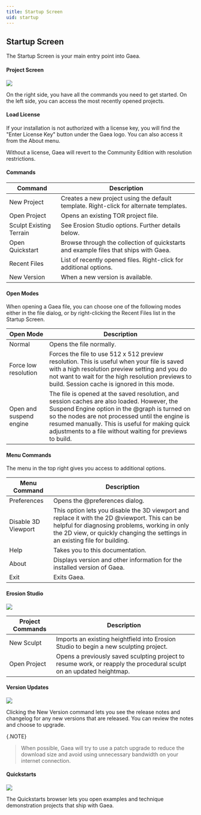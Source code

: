 ```yaml
---
title: Startup Screen
uid: startup
---
```


## Startup Screen

The Startup Screen is your main entry point into Gaea.

#### Project Screen

![](/images/ui/start0.webp)

On the right side, you have all the commands you need to get started. On the left side, you can access the most recently opened projects.

#### Load License

If your installation is not authorized with a license key, you will find the "Enter License Key" button under the Gaea logo. You can also access it from the About menu.

Without a license, Gaea will revert to the Community Edition with resolution restrictions.

#### Commands

| Command                 | Description                                                                            |
| ----------------------- | -------------------------------------------------------------------------------------- |
| New Project             | Creates a new project using the default template. Right-click for alternate templates. |
| Open Project            | Opens an existing TOR project file.                                                     |
| Sculpt Existing Terrain | See Erosion Studio options. Further details below.                                     |
| Open Quickstart         | Browse through the collection of quickstarts and example files that ships with Gaea.       |
| Recent Files            | List of recently opened files. Right-click for additional options.                     |
| New Version | When a new version is available.  |

#### Open Modes

When opening a Gaea file, you can choose one of the following modes either in the file dialog, or by right-clicking the Recent Files list in the Startup Screen.

| Open Mode               | Description                                                                                                                                                                                                                                                                                                        |
| ----------------------- | ------------------------------------------------------------------------------------------------------------------------------------------------------------------------------------------------------------------------------------------------------------------------------------------------------------------ |
| Normal                  | Opens the file normally.                                                                                                                                                                                                                                                                                            |
| Force low resolution    | Forces the file to use 512 x 512 preview resolution. This is useful when your file is saved with a high resolution preview setting and you do not want to wait for the high resolution previews to build. Session cache is ignored in this mode.                                                                    |
| Open and suspend engine | The file is opened at the saved resolution, and session caches are also loaded. However, the Suspend Engine option in the @graph is turned on so the nodes are not processed until the engine is resumed manually. This is useful for making quick adjustments to a file without waiting for previews to build. |


#### Menu Commands

The menu in the top right gives you access to additional options.

| Menu Command        | Description                                                                                                                                                                                                                      |
| ------------------- | -------------------------------------------------------------------------------------------------------------------------------------------------------------------------------------------------------------------------------- |
| Preferences         | Opens the @preferences dialog.                                                                                                                                                                                                   |
| Disable 3D Viewport | This option lets you disable the 3D viewport and replace it with the 2D @viewport. This can be helpful for diagnosing problems, working in only the 2D view, or quickly changing the settings in an existing file for building. |
| Help                | Takes you to this documentation.                                                                                                                                                                                                 |
| About               | Displays version and other information for the installed version of Gaea.                                                                                                                                                        |
| Exit                | Exits Gaea.                                                                                                                                                                                                                      |

#### Erosion Studio

![](/images/ui/start1.webp)

| Project Commands | Description                                                                                                         |
| ---------------- | ------------------------------------------------------------------------------------------------------------------- |
| New Sculpt       | Imports an existing heightfield into Erosion Studio to begin a new sculpting project.                                |
| Open Project     | Opens a previously saved sculpting project to resume work, or reapply the procedural sculpt on an updated heightmap. |


#### Version Updates

![](/images/ui/start2.webp)

Clicking the New Version command lets you see the release notes and changelog for any new versions that are released. You can review the notes and choose to upgrade.

{.NOTE}
> When possible, Gaea will try to use a patch upgrade to reduce the download size and avoid using unnecessary bandwidth on your internet connection.


#### Quickstarts

![](/images/ui/start3.webp)

The Quickstarts browser lets you open examples and technique demonstration projects that ship with Gaea.
